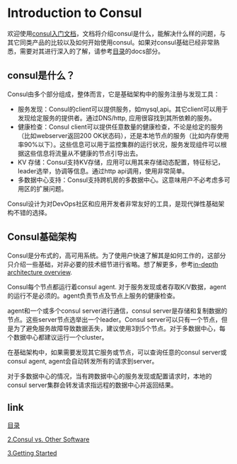 # Introduction to Consul
欢迎使用[consul入门文档](https://www.consul.io/intro/index.html)，文档将介绍consul是什么，能解决什么样的问题，与其它同类产品的比较以及如何开始使用consul。如果对consul基础已经非常熟悉，需要对其进行深入的了解，请参考[目录](../README.md)的docs部分。

## consul是什么？
Consul由多个部分组成，整体而言，它是基础架构中的服务注册与发现工具：

- 服务发现：Consul的client可以提供服务，如mysql,api。其它client可以用于发现给定服务的提供者。通过DNS/http, 应用很容找到其所依赖的服务。
- 健康检查：Consul client可以提供任意数量的健康检查，不论是给定的服务（比如webserver返回200 OK状态码），还是本地节点的服务（比如内存使用率90%以下）。这些信息可以用于监控集群的运行状况，服务发现组件可以根据这些信息将流量从不健康的节点引导出去。
- KV 存储：Consul支持KV存储，应用可以用其来存储动态配置，特征标记，leader选举，协调等信息。通过http api调用，使用非常简单。
- 多数据中心支持：Consul支持跨机房的多数据中心。这意味用户不必考虑多可用区的扩展问题。

 Consul设计为对DevOps社区和应用开发者非常友好的工具，是现代弹性基础架构不错的选择。

## Consul基础架构
Consul是分布式的，高可用系统。为了使用户快速了解其是如何工作的，这部分只介绍一些基础，对非必要的技术细节进行省略。想了解更多，参考[in-depth architecture overview](../docs/internals/03.1.md).

Consul每个节点都运行着consul agent. 对于服务发现或者存取K/V数据，agent的运行不是必须的。agent负责节点及节点上服务的健康检查。

agent和一个或多个consul server进行通信，consul server是存储和复制数据的节点。这些server节点选举出一个leader。Consul server可以只有一个节点，但是为了避免服务故障导致数据丢失，建议使用3到5个节点。对于多数据中心，每个数据中心都建议运行一个cluster。

在基础架构中，如果需要发现其它服务或节点，可以查询任意的consul server或consul agent, agent会自动转发所有的请求到server。

对于多数据中心的情况，当有跨数据中心的服务发现或配置请求时，本地的consul server集群会转发请求指远程的数据中心并返回结果。

## link
[目录](../README.md)

[2.Consul vs. Other Software](02.md)

[3.Getting Started](03.md)
